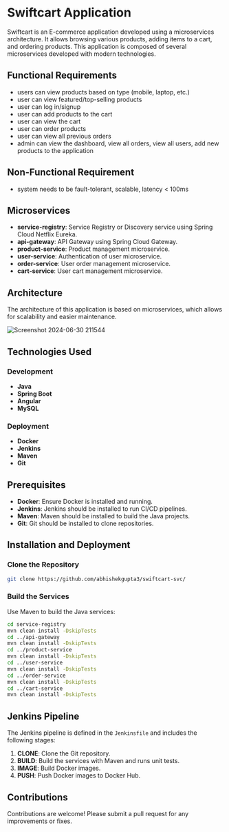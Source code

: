 # Swiftcart Application

Swiftcart is an E-commerce application developed using a microservices architecture. 
It allows browsing various products, adding items to a cart, and ordering products. This application is composed of several microservices developed with modern technologies.

## Functional Requirements
- users can view products based on type (mobile, laptop, etc.)
- user can view featured/top-selling products
- user can log in/signup
- user can add products to the cart
- user can view the cart
- user can order products
- user can view all previous orders
- admin can view the dashboard, view all orders, view all users, add new products to the application

## Non-Functional Requirement
- system needs to be fault-tolerant, scalable, latency < 100ms

## Microservices

- **service-registry**: Service Registry or Discovery service using Spring Cloud Netflix Eureka.
- **api-gateway**: API Gateway using Spring Cloud Gateway.
- **product-service**: Product management microservice.
- **user-service**: Authentication of user microservice.
- **order-service**: User order management microservice.
- **cart-service**: User cart management microservice.

## Architecture

The architecture of this application is based on microservices, which allows for scalability and easier maintenance. 

![Screenshot 2024-06-30 211544](https://github.com/abhishekgupta3/swiftcart-svc/assets/54908686/dc6b03c8-9485-43b3-8943-14087abde48a)


## Technologies Used

### Development

- **Java**
- **Spring Boot**
- **Angular**
- **MySQL**

### Deployment

- **Docker**
- **Jenkins**
- **Maven**
- **Git**

## Prerequisites

- **Docker**: Ensure Docker is installed and running.
- **Jenkins**: Jenkins should be installed to run CI/CD pipelines.
- **Maven**: Maven should be installed to build the Java projects.
- **Git**: Git should be installed to clone repositories.

## Installation and Deployment

### Clone the Repository

```bash
git clone https://github.com/abhishekgupta3/swiftcart-svc/
```

### Build the Services

Use Maven to build the Java services:

```bash
cd service-registry
mvn clean install -DskipTests
cd ../api-gateway
mvn clean install -DskipTests
cd ../product-service
mvn clean install -DskipTests
cd ../user-service
mvn clean install -DskipTests
cd ../order-service
mvn clean install -DskipTests
cd ../cart-service
mvn clean install -DskipTests
```

## Jenkins Pipeline

The Jenkins pipeline is defined in the `Jenkinsfile` and includes the following stages:

1. **CLONE**: Clone the Git repository.
2. **BUILD**: Build the services with Maven and runs unit tests.
3. **IMAGE**: Build Docker images.
4. **PUSH**: Push Docker images to Docker Hub.

## Contributions

Contributions are welcome! Please submit a pull request for any improvements or fixes.

